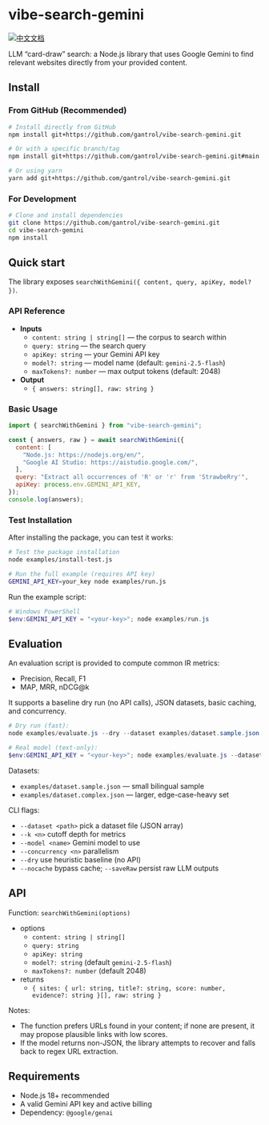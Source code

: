 # vibe-search-gemini

[![中文文档](https://img.shields.io/badge/文档-中文-blue.svg)](README.zh-CN.md)

LLM “card-draw” search: a Node.js library that uses Google Gemini to find relevant websites directly from your provided content.

## Install

### From GitHub (Recommended)

```bash
# Install directly from GitHub
npm install git+https://github.com/gantrol/vibe-search-gemini.git

# Or with a specific branch/tag
npm install git+https://github.com/gantrol/vibe-search-gemini.git#main

# Or using yarn
yarn add git+https://github.com/gantrol/vibe-search-gemini.git
```

### For Development

```bash
# Clone and install dependencies
git clone https://github.com/gantrol/vibe-search-gemini.git
cd vibe-search-gemini
npm install
```

## Quick start

The library exposes `searchWithGemini({ content, query, apiKey, model? })`.

### API Reference

- **Inputs**
  - `content: string | string[]` — the corpus to search within
  - `query: string` — the search query
  - `apiKey: string` — your Gemini API key
  - `model?: string` — model name (default: `gemini-2.5-flash`)
  - `maxTokens?: number` — max output tokens (default: 2048)
- **Output**
  - `{ answers: string[], raw: string }`

### Basic Usage

```js
import { searchWithGemini } from "vibe-search-gemini";

const { answers, raw } = await searchWithGemini({
  content: [
    "Node.js: https://nodejs.org/en/",
    "Google AI Studio: https://aistudio.google.com/",
  ],
  query: "Extract all occurrences of 'R' or 'r' from 'StrawbeRry'",
  apiKey: process.env.GEMINI_API_KEY,
});
console.log(answers);
```

### Test Installation

After installing the package, you can test it works:

```bash
# Test the package installation
node examples/install-test.js

# Run the full example (requires API key)
GEMINI_API_KEY=your_key node examples/run.js
```

Run the example script:

```powershell
# Windows PowerShell
$env:GEMINI_API_KEY = "<your-key>"; node examples/run.js
```

## Evaluation

An evaluation script is provided to compute common IR metrics:
- Precision, Recall, F1
- MAP, MRR, nDCG@k

It supports a baseline dry run (no API calls), JSON datasets, basic caching, and concurrency.

```powershell
# Dry run (fast):
node examples/evaluate.js --dry --dataset examples/dataset.sample.json --k 5 --concurrency 2

# Real model (text-only):
$env:GEMINI_API_KEY = "<your-key>"; node examples/evaluate.js --dataset examples/dataset.sample.json --k 5 --concurrency 2 --model gemini-2.5-flash
```

Datasets:
- `examples/dataset.sample.json` — small bilingual sample
- `examples/dataset.complex.json` — larger, edge-case-heavy set

CLI flags:
- `--dataset <path>` pick a dataset file (JSON array)
- `--k <n>` cutoff depth for metrics
- `--model <name>` Gemini model to use
- `--concurrency <n>` parallelism
- `--dry` use heuristic baseline (no API)
- `--nocache` bypass cache; `--saveRaw` persist raw LLM outputs

## API

Function: `searchWithGemini(options)`
- options
  - `content: string | string[]`
  - `query: string`
  - `apiKey: string`
  - `model?: string` (default `gemini-2.5-flash`)
  - `maxTokens?: number` (default 2048)
- returns
  - `{ sites: { url: string, title?: string, score: number, evidence?: string }[], raw: string }`

Notes:
- The function prefers URLs found in your content; if none are present, it may propose plausible links with low scores.
- If the model returns non-JSON, the library attempts to recover and falls back to regex URL extraction.

## Requirements

- Node.js 18+ recommended
- A valid Gemini API key and active billing
- Dependency: `@google/genai`
